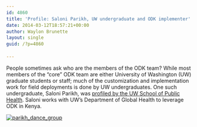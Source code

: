 ```yaml
---
id: 4860
title: 'Profile: Saloni Parikh, UW undergraduate and ODK implementer'
date: 2014-03-12T18:57:21+00:00
author: Waylon Brunette
layout: single
guid: /?p=4860

---
```

People sometimes ask who are the members of the ODK team? While most members of the “core” ODK team are either University of Washington (UW) graduate students or staff; much of the customization and implementation work for field deployments is done by UW undergraduates. One such undergraduate, Saloni Parikh, was [profiled by the UW School of Public Health](http://sph.washington.edu/news/closeup/profile.asp?content_ID=4444). Saloni works with UW’s Department of Global Health to leverage ODK in Kenya.

[<img class="alignnone size-medium wp-image-4862" alt="parikh_dance_group" src="/assets/wp-content/uploads/2014/03/parikh_dance_group-300x200.jpg" width="300" height="200" srcset="/assets/wp-content/uploads/2014/03/parikh_dance_group-300x200.jpg 300w, /assets/wp-content/uploads/2014/03/parikh_dance_group.jpg 450w" sizes="(max-width: 300px) 100vw, 300px" />](/assets/wp-content/uploads/2014/03/parikh_dance_group.jpg)

&nbsp;

&nbsp;
